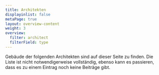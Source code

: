 ```yaml
---
title: Architekten
displayinlist: false
metaPage: true
layout: overview-content
weight: 3
overview:
  filter: architect
  filterField: type
---
```

Gebäude der folgenden Architekten sind auf dieser Seite zu finden.
Die Liste ist nicht notwendigerweise vollständig, ebenso kann es passieren, dass es zu einem Eintrag noch keine Beiträge gibt.
